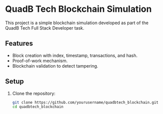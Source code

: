 # QuadB Tech Blockchain Simulation

This project is a simple blockchain simulation developed as part of the QuadB Tech Full Stack Developer task.

## Features
- Block creation with index, timestamp, transactions, and hash.
- Proof-of-work mechanism.
- Blockchain validation to detect tampering.

## Setup
1. Clone the repository:
   ```bash
   git clone https://github.com/yourusername/quadbtech_blockchain.git
   cd quadbtech_blockchain